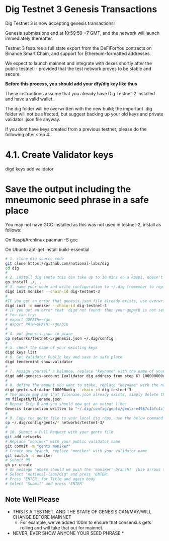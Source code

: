 # Dig Testnet 3 Genesis Transactions

Dig Testnet 3 is now accepting genesis transactions!

Genesis submissions end at 10:59:59 +7 GMT, and the network will launch immediately thereafter. 

Testnet 3 features a full state export from the DeFiForYou contracts on Binance Smart Chain, and support for Ethereum-formatted addresses.

We expect to launch mainnet and integrate with dexes shortly after the public testnet-- provided that the test network proves to be stable and secure.


**Before this process, you should add your dfy/dig key like thus**

These instructions assume that you already have Dig Testnet-2 installed and have a valid wallet. 

The dig folder will be overwritten with the new build; the important .dig folder will not be affected, but suggest backing up your old keys and private validator .json file anyway.

If you dont have keys created from a previous testnet, please do the following after step 4:

# 4.1. Create Validator keys
digd keys add validator
# Save the output including the mneumonic seed phrase in a safe place


You may not have GCC installed as this was not used in testnet-2, install as follows:

On Raspi/Archlinux
pacman -S gcc

On Ubuntu
apt-get install build-essential

```bash
# 1. clone dig source code
git clone https://github.com/notional-labs/dig
cd dig
#
# 2. install dig (note this can take up to 10 mins on a Raspi, doesn't always show progress, be patient)
go install ./...
# 3. name your node and write configuration to ~/.dig (remember to replace "moniker" with your public validator name)
digd init moniker --chain-id dig-testnet-3
#
#IF you get an error that genesis.json file already exists, use overwrite flag
digd init -o moniker --chain-id dig-testnet-3
# IF you get an error that 'digd not found' then your gopath is not setup properly.
# You can try:
# export GOPATH=~/go
# export PATH=$PATH:~/go/bin
#
# 4. put genesis.json in place
cp networks/testnet-3/genesis.json ~/.dig/config
#
# 5. check the name of your existing keys
digd keys list
# 6. Get Validator Public key and save in safe place
digd tendermint show-validator
#
# 7. Assign yourself a balance, replace "keyname" with the name of your keys from step 5
digd add-genesis-account {validator dig address from step 6} 100000000udig
#
# 8. define the amount you want to stake, replace "keyname" with the name of your keys from step 5
digd gentx validator 100000udig --chain-id dig-testnet-3
# The above may say that filename.json already exists, simply delete this file by replacing the path and file name below:
rm filepath/filename.json
# Repeat Step 8 and you should now get an output like:
Genesis transaction written to "~/.dig/config/gentx/gentx-e4987c1bfc4c1135ddfd79ee0114e1212a747da3.json"
#
# 9. Copy the gentx file to your local dig repo, use the below command exactly as is
cp ~/.dig/config/gentx/* networks/testnet-3/
#
# 10. Submit a Pull Request with your gentx file
git add networks
# Replace "moniker" with your public validator name
git commit -m "gentx moniker"
# Create new branch, replace "moniker" with your validator name
git switch -c moniker
# Submit PR
gh pr create
# On message "Where should we push the 'moniker' branch?  [Use arrows to move, type to filter]"
# Select "notional-labs/dig" and press 'ENTER'
# Press 'ENTER' for Title and again body
# Select "Submit" and press 'ENTER'
```
## Note Well Please
* THIS IS A TESTNET, AND THE STATE OF GENESIS CAN/MAY/WILL CHANGE BEFORE MAINNET
  * For example, we've added 100m to ensure that consensus gets rolling and will take that out for mainnet.
* NEVER, EVER SHOW ANYONE YOUR SEED PHRASE
  * 
